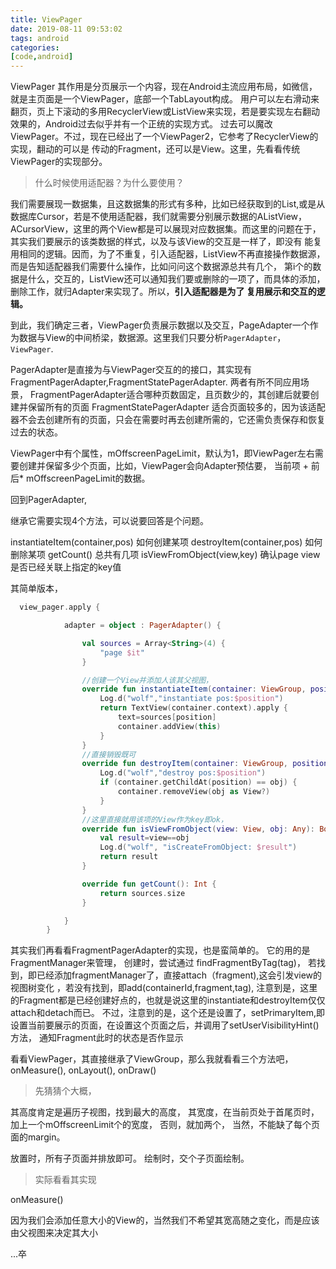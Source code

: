 ```yaml
---
title: ViewPager
date: 2019-08-11 09:53:02
tags: android
categories:
[code,android]
---
```


ViewPager 其作用是分页展示一个内容，现在Android主流应用布局，如微信，就是主页面是一个ViewPager，底部一个TabLayout构成。
用户可以左右滑动来翻页，页上下滚动的多用RecyclerView或ListView来实现，若是要实现左右翻动效果的，Android过去似乎并有一个正统的实现方式。
过去可以魔改ViewPager。不过，现在已经出了一个ViewPager2，它参考了RecyclerView的实现，翻动的可以是
传动的Fragment，还可以是View。这里，先看看传统ViewPager的实现部分。

> 什么时候使用适配器？为什么要使用？

我们需要展现一数据集，且这数据集的形式有多种，比如已经获取到的List,或是从数据库Cursor，若是不使用适配器，我们就需要分别展示数据的AListView，
ACursorView，这里的两个View都是可以展现对应数据集。而这里的问题在于，其实我们要展示的该类数据的样式，以及与该View的交互是一样了，即没有
能复用相同的逻辑。因而，为了不重复，引入适配器，ListView不再直接操作数据源，而是告知适配器我们需要什么操作，比如问问这个数据源总共有几个，
第i个的数据是什么，交互的，ListView还可以通知我们要或删除的一项了，而具体的添加，删除工作，就归Adapter来实现了。所以，**引入适配器是为了
复用展示和交互的逻辑。**


到此，我们确定三者，ViewPager负责展示数据以及交互，PageAdapter一个作为数据与View的中间桥梁，数据源。这里我们只要分析`PagerAdapter`，
`ViewPager`.

PagerAdapter是直接为与ViewPager交互的的接口，其实现有FragmentPagerAdapter,FragmentStatePagerAdapter.
两者有所不同应用场景，
FragmentPagerAdapter适合哪种页数固定，且页数少的，其创建后就要创建并保留所有的页面
FragmentStatePagerAdapter 适合页面较多的，因为该适配器不会去创建所有的页面，只会在需要时再去创建所需的，它还需负责保存和恢复过去的状态。


ViewPager中有个属性，mOffscreenPageLimit，默认为1，即ViewPager左右需要创建并保留多少个页面，比如，ViewPager会向Adapter预估要，
当前项 + 前后* mOffscreenPageLimit的数据。 


回到PagerAdapter,

继承它需要实现4个方法，可以说要回答是个问题。

instantiateItem(container,pos)  如何创建某项
destroyItem(container,pos)      如何删除某项
getCount()                      总共有几项
isViewFromObject(view,key)   确认page view是否已经关联上指定的key值

其简单版本， 
```kotlin
  view_pager.apply {

            adapter = object : PagerAdapter() {

                val sources = Array<String>(4) {
                    "page $it"
                }

                //创建一个View并添加人该其父视图，
                override fun instantiateItem(container: ViewGroup, position: Int): Any {
                    Log.d("wolf","instantiate pos:$position")
                    return TextView(container.context).apply {
                        text=sources[position]
                        container.addView(this)
                    }
                }
                //直接销毁既可
                override fun destroyItem(container: ViewGroup, position: Int, obj: Any) {
                    Log.d("wolf","destroy pos:$position")
                    if (container.getChildAt(position) == obj) {
                        container.removeView(obj as View?)
                    }
                }
                //这里直接就用该项的View作为key即ok，
                override fun isViewFromObject(view: View, obj: Any): Boolean {
                    val result=view==obj
                    Log.d("wolf", "isCreateFromObject: $result")
                    return result
                }

                override fun getCount(): Int {
                    return sources.size
                }

            }
        }
```

其实我们再看看FragmentPagerAdapter的实现，也是蛮简单的。
它的用的是FragmentManager来管理，
创建时，尝试通过 findFragmentByTag(tag)，
若找到，即已经添加fragmentManager了，直接attach（fragment),这会引发view的视图树变化
，若没有找到，即add(containerId,fragment,tag),
注意到是，这里的Fragment都是已经创建好点的，也就是说这里的instantiate和destroyItem仅仅attach和detach而已。
不过，注意到的是，这个还是设置了，setPrimaryItem,即设置当前要展示的页面，在设置这个页面之后，并调用了setUserVisibilityHint()方法，
通知Fragment此时的状态是否作显示



看看ViewPager，其直接继承了ViewGroup，那么我就看看三个方法吧，onMeasure(), onLayout(), onDraw()

> 先猜猜个大概，

其高度肯定是遍历子视图，找到最大的高度，
其宽度，在当前页处于首尾页时，加上一个mOffscreenLimit个的宽度，
否则，就加两个，
当然，不能缺了每个页面的margin。

放置时，所有子页面并排放即可。
绘制时，交个子页面绘制。

> 实际看看其实现

onMeasure()

因为我们会添加任意大小的View的，当然我们不希望其宽高随之变化，而是应该由父视图来决定其大小


...卒
